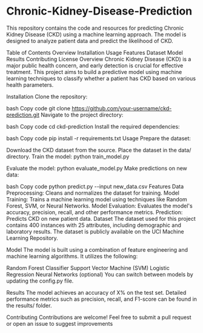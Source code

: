 # Chronic-Kidney-Disease-Prediction
This repository contains the code and resources for predicting Chronic Kidney Disease (CKD) using a machine learning approach. The model is designed to analyze patient data and predict the likelihood of CKD.

Table of Contents
Overview
Installation
Usage
Features
Dataset
Model
Results
Contributing
License
Overview
Chronic Kidney Disease (CKD) is a major public health concern, and early detection is crucial for effective treatment. This project aims to build a predictive model using machine learning techniques to classify whether a patient has CKD based on various health parameters.

Installation
Clone the repository:

bash
Copy code
git clone https://github.com/your-username/ckd-prediction.git
Navigate to the project directory:

bash
Copy code
cd ckd-prediction
Install the required dependencies:

bash
Copy code
pip install -r requirements.txt
Usage
Prepare the dataset:

Download the CKD dataset from the source.
Place the dataset in the data/ directory.
Train the model:
python train_model.py


Evaluate the model:
python evaluate_model.py
Make predictions on new data:

bash
Copy code
python predict.py --input new_data.csv
Features
Data Preprocessing: Cleans and normalizes the dataset for training.
Model Training: Trains a machine learning model using techniques like Random Forest, SVM, or Neural Networks.
Model Evaluation: Evaluates the model's accuracy, precision, recall, and other performance metrics.
Prediction: Predicts CKD on new patient data.
Dataset
The dataset used for this project contains 400 instances with 25 attributes, including demographic and laboratory results. The dataset is publicly available on the UCI Machine Learning Repository.

Model
The model is built using a combination of feature engineering and machine learning algorithms. It utilizes the following:

Random Forest Classifier
Support Vector Machine (SVM)
Logistic Regression
Neural Networks (optional)
You can switch between models by updating the config.py file.

Results
The model achieves an accuracy of X% on the test set. Detailed performance metrics such as precision, recall, and F1-score can be found in the results/ folder.

Contributing
Contributions are welcome! Feel free to submit a pull request or open an issue to suggest improvements
